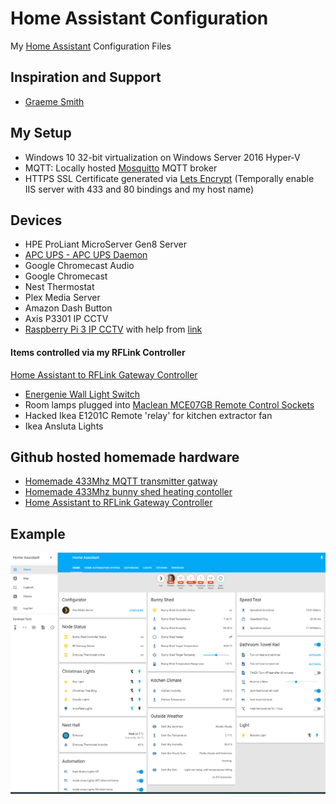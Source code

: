 # Home Assistant Configuration

My [Home Assistant](https://home-assistant.io/) Configuration Files

## Inspiration and Support

- [Graeme Smith](https://github.com/Instagraeme)

## My Setup

- Windows 10 32-bit virtualization on Windows Server 2016 Hyper-V
- MQTT: Locally hosted [Mosquitto](https://mosquitto.org/) MQTT broker 
- HTTPS SSL Certificate generated via [Lets Encrypt](https://github.com/Lone-Coder/letsencrypt-win-simple) (Temporally enable IIS server with 433 and 80 bindings and my host name)

## Devices

- HPE ProLiant MicroServer Gen8 Server
- [APC UPS - APC UPS Daemon](http://www.apcupsd.org/wordpress/)
- Google Chromecast Audio
- Google Chromecast
- Nest Thermostat
- Plex Media Server
- Amazon Dash Button 
- Axis P3301 IP CCTV
- [Raspberry Pi 3 IP CCTV](https://github.com/Motion-Project/motion) with help from [link](https://pimylifeup.com/raspberry-pi-webcam-server)

#### Items controlled via my RFLink Controller
[Home Assistant to RFLink Gateway Controller](https://github.com/Genestealer/Home-Assistant-RFLink-Gateway-ESP8266)
- [Energenie Wall Light Switch](https://energenie4u.co.uk/catalogue/product/MIHO026)
- Room lamps plugged into [Maclean MCE07GB Remote Control Sockets](https://www.amazon.co.uk/Maclean-MCE07GB-Control-Sockets-Programmable/dp/B00OV1TTU6)
- Hacked Ikea E1201C Remote 'relay' for kitchen extractor fan
- Ikea Ansluta Lights


## Github hosted homemade hardware
- [Homemade 433Mhz MQTT transmitter gatway](https://github.com/Genestealer/ESP8266-433Mhz-Controller-Gateway)
- [Homemade 433Mhz bunny shed heating contoller](https://github.com/Genestealer/Bunny-Shed-Climate-Control)
- [Home Assistant to RFLink Gateway Controller](https://github.com/Genestealer/Home-Assistant-RFLink-Gateway-ESP8266)


## Example
![Home Assistant](git_photos/example_screen.PNG)
